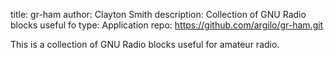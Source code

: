 title: gr-ham
author: Clayton Smith
description: Collection of GNU Radio blocks useful fo
type: Application
repo: https://github.com/argilo/gr-ham.git

This is a collection of GNU Radio blocks useful for amateur radio.
